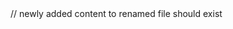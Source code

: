 <dyad-rename from="src/App.tsx" to="src/Renamed.tsx">
</dyad-rename>

<dyad-write path="src/Renamed.tsx">
// newly added content to renamed file should exist
</dyad-write>
